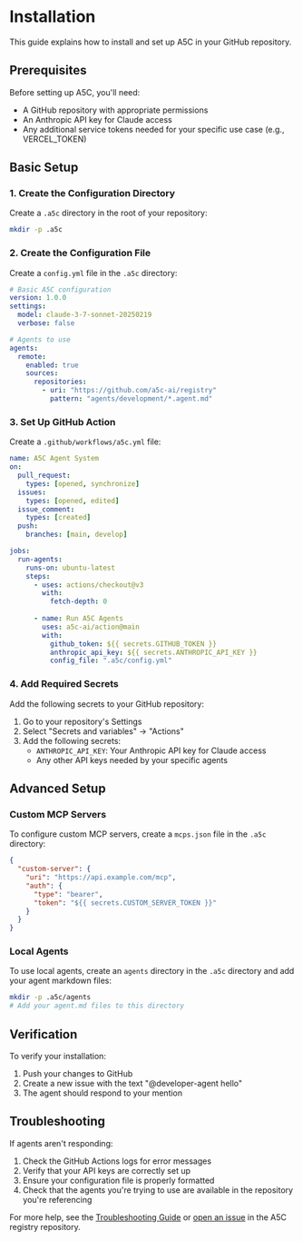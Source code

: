 # Installation

This guide explains how to install and set up A5C in your GitHub repository.

## Prerequisites

Before setting up A5C, you'll need:

- A GitHub repository with appropriate permissions
- An Anthropic API key for Claude access
- Any additional service tokens needed for your specific use case (e.g., VERCEL_TOKEN)

## Basic Setup

### 1. Create the Configuration Directory

Create a `.a5c` directory in the root of your repository:

```bash
mkdir -p .a5c
```

### 2. Create the Configuration File

Create a `config.yml` file in the `.a5c` directory:

```yaml
# Basic A5C configuration
version: 1.0.0
settings:
  model: claude-3-7-sonnet-20250219
  verbose: false

# Agents to use
agents:
  remote:
    enabled: true
    sources:
      repositories:
        - uri: "https://github.com/a5c-ai/registry"
          pattern: "agents/development/*.agent.md"
```

### 3. Set Up GitHub Action

Create a `.github/workflows/a5c.yml` file:

```yaml
name: A5C Agent System
on:
  pull_request:
    types: [opened, synchronize]
  issues:
    types: [opened, edited]
  issue_comment:
    types: [created]
  push:
    branches: [main, develop]

jobs:
  run-agents:
    runs-on: ubuntu-latest
    steps:
      - uses: actions/checkout@v3
        with:
          fetch-depth: 0
      
      - name: Run A5C Agents
        uses: a5c-ai/action@main
        with:
          github_token: ${{ secrets.GITHUB_TOKEN }}
          anthropic_api_key: ${{ secrets.ANTHROPIC_API_KEY }}
          config_file: ".a5c/config.yml"
```

### 4. Add Required Secrets

Add the following secrets to your GitHub repository:

1. Go to your repository's Settings
2. Select "Secrets and variables" → "Actions"
3. Add the following secrets:
   - `ANTHROPIC_API_KEY`: Your Anthropic API key for Claude access
   - Any other API keys needed by your specific agents

## Advanced Setup

### Custom MCP Servers

To configure custom MCP servers, create a `mcps.json` file in the `.a5c` directory:

```json
{
  "custom-server": {
    "uri": "https://api.example.com/mcp",
    "auth": {
      "type": "bearer",
      "token": "${{ secrets.CUSTOM_SERVER_TOKEN }}"
    }
  }
}
```

### Local Agents

To use local agents, create an `agents` directory in the `.a5c` directory and add your agent markdown files:

```bash
mkdir -p .a5c/agents
# Add your agent.md files to this directory
```

## Verification

To verify your installation:

1. Push your changes to GitHub
2. Create a new issue with the text "@developer-agent hello"
3. The agent should respond to your mention

## Troubleshooting

If agents aren't responding:

1. Check the GitHub Actions logs for error messages
2. Verify that your API keys are correctly set up
3. Ensure your configuration file is properly formatted
4. Check that the agents you're trying to use are available in the repository you're referencing

For more help, see the [Troubleshooting Guide](../guides/troubleshooting.md) or [open an issue](https://github.com/a5c-ai/registry/issues/new) in the A5C registry repository.